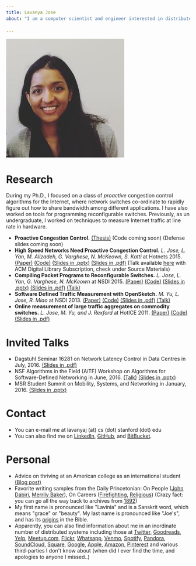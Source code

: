 ```yaml
---
title: Lavanya Jose
about: "I am a computer scientist and engineer interested in distributed systems, networking and cloud computing. I am excited about developing large-scale, simple, and practical systems, which are grounded in theory. I finished my Ph.D. at Stanford, where I was advised by [Nick McKeown](http://tiny-tera.stanford.edu/~nickm/)."

---
```

![Image](assets/me_2017.jpeg)

# Research
During my Ph.D., I focused on a class of _proactive_ congestion control algorithms for the Internet, where network switches 
co-ordinate to rapidly figure out how to share bandwidth among different applications. I have also worked on tools for programming 
reconfigurable switches. Previously, as un undergraduate, I worked on techniques to measure Internet traffic at line rate in hardware.

- **Proactive Congestion Control.** [(Thesis)](https://searchworks.stanford.edu/) (Code coming soon) (Defense slides coming soon) 
- **High Speed Networks Need Proactive Congestion Control.** _L. Jose, L. Yan, M. Alizadeh, G. Varghese, N. McKeown, S. Katti_ at Hotnets 2015. [(Paper)](assets/perc-hotnets15.pdf) [(Code)](https://bitbucket.org/lavanyaj/perc/overview) [(Slides in .pptx)](assets/perc-hotnets15_slides.pptx) [(Slides in .pdf)](assets/perc-hotnets15_slides.pdf) (Talk available [here](https://dl.acm.org/citation.cfm?id=2834096) with ACM Digital Library Subscription, check under Source Materials)  
- **Compiling Packet Programs to Reconfigurable Switches.** _L. Jose, L. Yan, G. Varghese, N. McKeown_ at NSDI 2015. [(Paper)](assets/compiling15.pdf) [(Code)](https://bitbucket.org/lavanyaj/switch-compiler) [(Slides in .pptx)](assets/compiling15_slides.pptx)  [(Slides in .pdf)](assets/compiling15_slides.pptx) [(Talk)](https://www.usenix.org/conference/nsdi15/technical-sessions/presentation/jose) 
- **Software Defined Traffic Measurement with OpenSketch.** _M. Yu, L. Jose, R. Miao_ at NSDI 2013. [(Paper)](assets/opensketch12.pdf) [(Code)](https://github.com/harvard-cns/opensketch) [(Slides in .pdf)](assets/opensketch12_slides.pdf) [(Talk)](https://www.usenix.org/conference/nsdi13/software-defined-traffic-measurement-opensketch) 
- **Online measurement of large traffic aggregates on commodity switches.** _L. Jose, M. Yu, and J. Rexford_ at HotICE 2011. [(Paper)](assets/hhh10.pdf) [(Code)](https://github.com/lavanyaj/hhh) [(Slides in .pdf)](assets/hhh10.pdf)

# Invited Talks
  - Dagstuhl Seminar 16281 on Network Latency Control in Data Centres in July, 2016. [(Slides in .pdf)](assets/PERC_Dagstuhl_July2016.pptx)
  - NSF Algorithms in the Field (AiTF) Workshop on Algorithms for Software-Defined Networking in June, 2016. [(Talk)](https://www.youtube.com/watch?v=zgoW_iIuubI&t=0s&index=27&list=PLqxsGMRlY6u7BhnI6JxShJHj_tYg-i1Qh) [(Slides in .pptx)](assets/PERC_NSF_AITF_June2016.pptx)
  - MSR Student Summit on Mobility, Systems, and Networking in January, 2016. [(Slides in .pptx)](assets/MSR_StudentSummit_June2016.pptx)

# Contact
- You can e-mail me at lavanyaj (at) cs (dot) stanford (dot) edu
- You can also find me on [LinkedIn](https://www.linkedin.com/in/lavanya-jose), [GitHub](https://www.github.com/lavanyaj/), and [BitBucket](https://bitbucket.org/lavanyaj/).

# Personal
- Advice on thriving at an American college as an international student [(Blog post)](https://medium.com/@lavanya.jose/an-international-students-guide-to-thriving-at-an-american-college-edf6150b990d)
- Favorite writing samples from the Daily Princetonian: On People ([John Dabiri](http://theprince.princeton.edu/princetonperiodicals/?a=d&d=Princetonian20091109-01.2.5), [Merrily Baker](http://theprince.princeton.edu/princetonperiodicals/?a=d&d=Princetonian20091015-01.2.6)), On Careers ([Firefighting](http://theprince.princeton.edu/princetonperiodicals/?a=d&d=Princetonian20100204-01.2.7), [Religious](http://theprince.princeton.edu/princetonperiodicals/?a=d&d=Princetonian20091021-01.2.8)) (Crazy fact: you can go all the way back to archives from [1892](http://theprince.princeton.edu/princetonperiodicals/?a=d&d=NassauLit18420201-01))
- My first name is pronounced like "Lavinia" and is a Sanskrit word, which means "grace" or "beauty". My last name is pronounced like "Joe's", and has its [origins](https://en.wikipedia.org/wiki/Saint_Thomas_Christian_names) in the Bible.
- Apparently, you can also find information about me in an inordinate number of distributed systems including those at [Twitter](https://twitter.com/lavya), [Goodreads](https://www.goodreads.com/user/show/3940197-lavanya), [Yelp](https://www.yelp.com/user_details?userid=buA-TqGw0XrnoQJuekKvvw), [Meetup.com](https://www.meetup.com/members/104786062/), [Flickr](https://www.flickr.com/photos/91997573@N02), [Whatsapp](https://www.whatsapp.com/), [Venmo](https://venmo.com/), [Spotify](https://www.spotify.com/us/), [Pandora](https://www.pandora.com/), [SoundCloud](https://soundcloud.com/lavanyaj), [Square](https://squareup.com/us/en), [Google](https://www.google.com), [Apple](https://www.apple.com), [Amazon](https://www.amazon.com), [Pinterest](https://www.pinterest.com/lavanyajose/) and various third-parties I don't know about (when did I ever find the time, and apologies to anyone I missed..)



